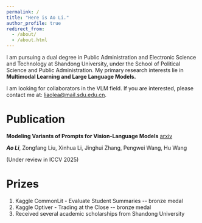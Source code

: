 ```yaml
---
permalink: /
title: "Here is Ao Li."
author_profile: true
redirect_from: 
  - /about/
  - /about.html
---
```


I am pursuing a dual degree in Public Administration and Electronic Science and Technology at Shandong University, under the School of Political Science and Public Administration. My primary research interests lie in **Multimodal Learning and Large Language Models.** 

I am looking for collaborators in the VLM field. If you are interested, please contact me at: liaolea@mail.sdu.edu.cn.

Publication
======
**Modeling Variants of Prompts for Vision-Language Models** [arxiv](https://arxiv.org/abs/2503.08229)

***Ao Li***, Zongfang Liu, Xinhua Li, Jinghui Zhang, Pengwei Wang, Hu Wang

(Under review in ICCV 2025)

Prizes
======
1. Kaggle CommonLit - Evaluate Student Summaries -- bronze medal
2. Kaggle Optiver - Trading at the Close -- bronze medal
3. Received several academic scholarships from Shandong University
